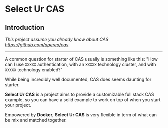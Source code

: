 # Select Ur CAS

## Introduction

*This project assume you already know about CAS https://github.com/apereo/cas*

----------------------------------------------------------

A common question for starter of CAS usually is something like this: "How can I use `XXXXX` authentication, with an `XXXXX` technology cluster, and with `XXXXX` technology enabled?" 

While being incredibly well documented, CAS does seems daunting for starter. 

**Select Ur CAS** is a project aims to provide a customizable full stack CAS example, so you can have a solid example to work on top of when you start your project.

Empowered by **Docker**, **Select Ur CAS** is very flexible in term of what can be mix and matched together.
